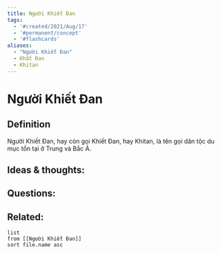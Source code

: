 ```yaml
---
title: Người Khiết Đan
tags:
  - '#created/2021/Aug/17'
  - '#permanent/concept'
  - '#flashcards'
aliases: 
  - "Người Khiết Đan"
  - Khất Đan
  - Khitan
---
```

# Người Khiết Đan

## Definition
Người Khiết Đan, hay còn gọi Khiết Đan, hay Khitan, là tên gọi dân tộc du mục tồn tại ở Trung và Bắc Á.

## Ideas & thoughts:


## Questions:


## Related:
```dataview
list
from [[Người Khiết Đan]]
sort file.name asc
```